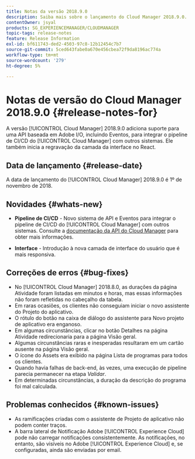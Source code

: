 ```yaml
---
title: Notas da versão 2018.9.0
description: Saiba mais sobre o lançamento do Cloud Manager 2018.9.0.
contentOwner: jsyal
products: SG_EXPERIENCEMANAGER/CLOUDMANAGER
topic-tags: release-notes
feature: Release Information
exl-id: bf611743-ded2-4503-97c8-12b12454c7b7
source-git-commit: 5ced643fabe0a670e456cbea72f9da8196ac774a
workflow-type: tm+mt
source-wordcount: '279'
ht-degree: 5%

---
```


# Notas de versão do Cloud Manager 2018.9.0 {#release-notes-for}

A versão [!UICONTROL Cloud Manager] 2018.9.0 adiciona suporte para uma API baseada em Adobe I/O, incluindo Eventos, para integrar o pipeline de CI/CD do [!UICONTROL Cloud Manager] com outros sistemas. Ele também inicia a regravação da camada da interface no React.

## Data de lançamento {#release-date}

A data de lançamento do [!UICONTROL Cloud Manager] 2018.9.0 é 1º de novembro de 2018.

## Novidades {#whats-new}

* **Pipeline de CI/CD** - Novo sistema de API e Eventos para integrar o pipeline de CI/CD do [!UICONTROL Cloud Manager] com outros sistemas. Consulte a [documentação da API do Cloud Manager](https://developer.adobe.com/experience-cloud/cloud-manager) para obter mais informações.

* **Interface** - Introdução à nova camada de interface do usuário que é mais responsiva.

## Correções de erros {#bug-fixes}

* No [!UICONTROL Cloud Manager] 2018.8.0, as durações da página Atividade foram listadas em minutos e horas, mas essas informações não foram refletidas no cabeçalho da tabela.
* Em raras ocasiões, os clientes não conseguiam iniciar o novo assistente do Projeto do aplicativo.
* O rótulo do botão na caixa de diálogo do assistente para Novo projeto de aplicativo era enganoso.
* Em algumas circunstâncias, clicar no botão Detalhes na página Atividade redirecionaria para a página Visão geral.
* Algumas circunstâncias raras e inesperadas resultaram em um cartão ausente na página Visão geral.
* O ícone do Assets era exibido na página Lista de programas para todos os clientes.
* Quando havia falhas de back-end, às vezes, uma execução de pipeline parecia permanecer na etapa *Validar*.
* Em determinadas circunstâncias, a duração da descrição do programa foi mal calculada.

## Problemas conhecidos {#known-issues}

* As ramificações criadas com o assistente de Projeto de aplicativo não podem conter traços.
* A barra lateral de Notificação Adobe [!UICONTROL Experience Cloud] pode não carregar notificações consistentemente. As notificações, no entanto, são visíveis no Adobe [!UICONTROL Experience Cloud] e, se configuradas, ainda são enviadas por email.

